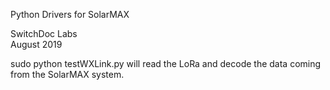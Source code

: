 Python Drivers for SolarMAX

SwitchDoc Labs <BR>
August 2019<BR>


sudo python testWXLink.py will read the LoRa and decode the data coming from the SolarMAX system.


